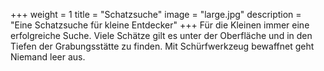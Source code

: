+++
weight = 1
title = "Schatzsuche"
image = "large.jpg"
description = "Eine Schatzsuche für kleine Entdecker"
+++
Für die Kleinen immer eine erfolgreiche Suche. Viele Schätze gilt es unter der Oberfläche und in den Tiefen der Grabungsstätte zu finden. Mit Schürfwerkzeug bewaffnet geht Niemand leer aus.